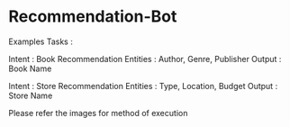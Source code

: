 # Recommendation-Bot

Examples Tasks :

Intent : Book Recommendation
  Entities : Author, Genre, Publisher
  Output : Book Name

Intent : Store Recommendation
  Entities : Type, Location, Budget
  Output : Store Name
  
Please refer the images for method of execution
